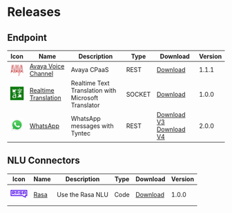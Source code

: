 # Releases

## Endpoint

| Icon  | Name  | Description | Type | Download  | Version  |
|---|---|---|---|---|--|
| <img src="./endpoint/avayaVoiceChannel/icon.png" width="40"></img> |  [Avaya Voice Channel](./endpoint/avayaVoiceChannel/) |  Avaya CPaaS | REST | [Download](https://github.com/Cognigy/TransformersSamples/releases/download/avayavoicechannel111/transformer.ts) |  1.1.1 |
| <img src="./endpoint/realtimeTranslationTransformer/docs/translator.png" width="40"></img> |  [Realtime Translation](./endpoint/realtimeTranslationTransformer/) |  Realtime Text Translation with Microsoft Translator | SOCKET | [Download](https://github.com/Cognigy/TransformersSamples/releases/download/realtimeTranslation100/transformer.ts) |  1.0.0 |
| <img src="./endpoint/tyntecWhatsAppTransformer/docs/whatsapp.svg" width="40"></img> |  [WhatsApp](./endpoint/tyntecWhatsAppTransformer/) |  WhatsApp messages with Tyntec | REST | [Download V3](https://github.com/Cognigy/TransformersSamples/releases/download/tyntecWhatsApp200/transformer-v3.ts) [Download V4](https://github.com/Cognigy/TransformersSamples/releases/download/tyntecWhatsApp200/transformer-v4.ts) |  2.0.0 |


## NLU Connectors

| Icon  | Name  | Description | Type | Download  | Version  |
|---|---|---|---|---|--|
| <img src="./nlu-connector/rasa/icon.png" width="40"></img> |  [Rasa](./nlu-connector/rasa/) |  Use the Rasa NLU | Code | [Download](https://github.com/Cognigy/TransformersSamples/releases/download/rasa100/transformer.ts) |  1.0.0 |
